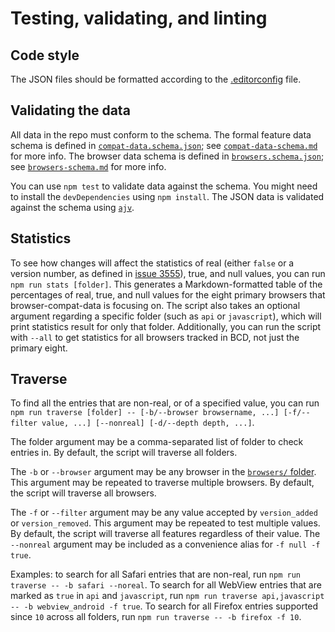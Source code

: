 # Testing, validating, and linting

## Code style

The JSON files should be formatted according to the [.editorconfig](https://github.com/mdn/browser-compat-data/blob/master/.editorconfig) file.

## Validating the data

All data in the repo must conform to the schema. The formal feature data schema is defined in [`compat-data.schema.json`](https://github.com/mdn/browser-compat-data/blob/master/schemas/compat-data.schema.json); see [`compat-data-schema.md`](https://github.com/mdn/browser-compat-data/blob/master/schemas/compat-data-schema.md) for more info. The browser data schema is defined in [`browsers.schema.json`](https://github.com/mdn/browser-compat-data/blob/master/schemas/browsers.schema.json); see [`browsers-schema.md`](https://github.com/mdn/browser-compat-data/blob/master/schemas/browsers-schema.md) for more info.

You can use `npm test` to validate data against the schema. You might need to install the `devDependencies` using `npm install`.
The JSON data is validated against the schema using [`ajv`](http://epoberezkin.github.io/ajv/).

## Statistics

To see how changes will affect the statistics of real (either `false` or a version number, as defined in [issue 3555](https://github.com/mdn/browser-compat-data/issues/3555)), true, and null values, you can run `npm run stats [folder]`. This generates a Markdown-formatted table of the percentages of real, true, and null values for the eight primary browsers that browser-compat-data is focusing on. The script also takes an optional argument regarding a specific folder (such as `api` or `javascript`), which will print statistics result for only that folder. Additionally, you can run the script with `--all` to get statistics for all browsers tracked in BCD, not just the primary eight.

## Traverse

To find all the entries that are non-real, or of a specified value, you can run `npm run traverse [folder] -- [-b/--browser browsername, ...] [-f/--filter value, ...] [--nonreal] [-d/--depth depth, ...]`.

The folder argument may be a comma-separated list of folder to check entries in. By default, the script will traverse all folders.

The `-b` or `--browser` argument may be any browser in the [`browsers/` folder](https://github.com/mdn/browser-compat-data/blob/master/browsers/). This argument may be repeated to traverse multiple browsers. By default, the script will traverse all browsers.

The `-f` or `--filter` argument may be any value accepted by `version_added` or `version_removed`. This argument may be repeated to test multiple values. By default, the script will traverse all features regardless of their value. The `--nonreal` argument may be included as a convenience alias for `-f null -f true`.

Examples: to search for all Safari entries that are non-real, run `npm run traverse -- -b safari --noreal`. To search for all WebView entries that are marked as `true` in `api` and `javascript`, run `npm run traverse api,javascript -- -b webview_android -f true`. To search for all Firefox entries supported since `10` across all folders, run `npm run traverse -- -b firefox -f 10`.
